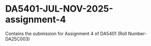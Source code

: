 # DA5401-JUL-NOV-2025-assignment-4
Contains the submission for Assignment 4 of DA5401 (Roll Number- DA25C003)
